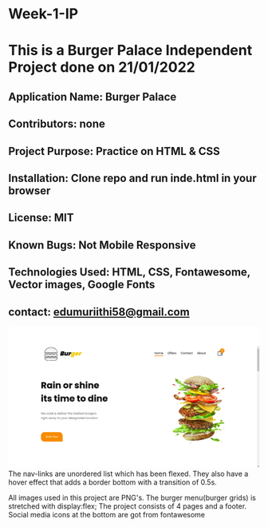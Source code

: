 # Week-1-IP
# This is a Burger Palace Independent Project done on 21/01/2022

## Application Name: Burger Palace
## Contributors: none
## Project Purpose: Practice on HTML & CSS
## Installation: Clone repo and run inde.html in your browser
## License: MIT
## Known Bugs: Not Mobile Responsive
## Technologies Used: HTML, CSS, Fontawesome, Vector images, Google Fonts
## contact: edumuriithi58@gmail.com

![This is the homepage](https://github.com/Edu58/Week-1-IP/blob/main/images/home.png)
The nav-links are unordered list which has been flexed. They also have a hover effect that adds a border bottom with a transition of 0.5s.

All images used in this project are PNG's.
The burger menu(burger grids) is stretched with display:flex;
The project consists of 4 pages and a footer.
Social media icons at the bottom are got from fontawesome
